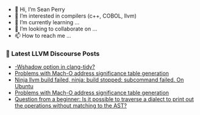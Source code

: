 - 👋 Hi, I’m Sean Perry
- 👀 I’m interested in compilers (c++, COBOL, llvm)
- 🌱 I’m currently learning ...
- 💞️ I’m looking to collaborate on ...
- 📫 How to reach me ...

<!---
s66perry/s66perry is a ✨ special ✨ repository because its `README.md` (this file) appears on your GitHub profile.
You can click the Preview link to take a look at your changes.
--->
### 📕 Latest LLVM Discourse Posts

<!-- DISCOURSE-LLVM:START -->
- [-Wshadow option in clang-tidy?](https://discourse.llvm.org/t/wshadow-option-in-clang-tidy/63673#post_2)
- [Problems with Mach-O address significance table generation](https://discourse.llvm.org/t/problems-with-mach-o-address-significance-table-generation/63392#post_20)
- [Ninja llvm build failed, ninja: build stopped: subcommand failed. On Ubuntu](https://discourse.llvm.org/t/ninja-llvm-build-failed-ninja-build-stopped-subcommand-failed-on-ubuntu/63874#post_9)
- [Problems with Mach-O address significance table generation](https://discourse.llvm.org/t/problems-with-mach-o-address-significance-table-generation/63392#post_19)
- [Question from a beginner: Is it possible to traverse a dialect to print out the operations without matching to the AST?](https://discourse.llvm.org/t/question-from-a-beginner-is-it-possible-to-traverse-a-dialect-to-print-out-the-operations-without-matching-to-the-ast/63891#post_1)
<!-- DISCOURSE-LLVM:END -->

